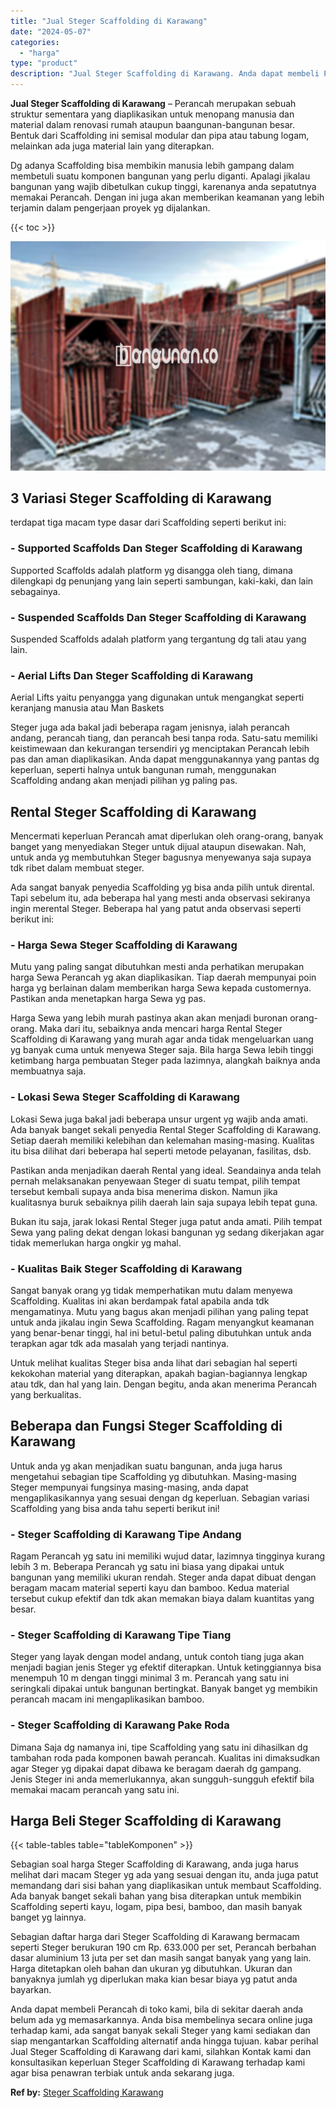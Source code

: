 ```yaml
---
title: "Jual Steger Scaffolding di Karawang"
date: "2024-05-07"
categories: 
  - "harga"
type: "product"
description: "Jual Steger Scaffolding di Karawang. Anda dapat membeli Perancah di toko kami, bila di sekitar daerah anda belum ada yg memasarkannya. Anda bisa membelinya s..."
---
```


**Jual Steger Scaffolding di Karawang** – Perancah merupakan sebuah struktur sementara yang diaplikasikan untuk menopang manusia dan material dalam renovasi rumah ataupun baangunan-bangunan besar. Bentuk dari Scaffolding ini semisal modular dan pipa atau tabung logam, melainkan ada juga material lain yang diterapkan.

Dg adanya Scaffolding bisa membikin manusia lebih gampang dalam membetuli suatu komponen bangunan yang perlu diganti. Apalagi jikalau bangunan yang wajib dibetulkan cukup tinggi, karenanya anda sepatutnya memakai Perancah. Dengan ini juga akan memberikan keamanan yang lebih terjamin dalam pengerjaan proyek yg dijalankan.

{{< toc >}}

![Jual Steger Scaffolding di Karawang](/images/sewa-scaffolding-steger-22.png)

## 3 Variasi Steger Scaffolding di Karawang

terdapat tiga macam type dasar dari Scaffolding seperti berikut ini:

### \- Supported Scaffolds Dan Steger Scaffolding di Karawang

Supported Scaffolds adalah platform yg disangga oleh tiang, dimana dilengkapi dg penunjang yang lain seperti sambungan, kaki-kaki, dan lain sebagainya.

### \- Suspended Scaffolds Dan Steger Scaffolding di Karawang

Suspended Scaffolds adalah platform yang tergantung dg tali atau yang lain.

### \- Aerial Lifts Dan Steger Scaffolding di Karawang

Aerial Lifts yaitu penyangga yang digunakan untuk mengangkat seperti keranjang manusia atau Man Baskets

Steger juga ada bakal jadi beberapa ragam jenisnya, ialah perancah andang, perancah tiang, dan perancah besi tanpa roda. Satu-satu memiliki keistimewaan dan kekurangan tersendiri yg menciptakan Perancah lebih pas dan aman diaplikasikan. Anda dapat menggunakannya yang pantas dg keperluan, seperti halnya untuk bangunan rumah, menggunakan Scaffolding andang akan menjadi pilihan yg paling pas.

## Rental Steger Scaffolding di Karawang

Mencermati keperluan Perancah amat diperlukan oleh orang-orang, banyak banget yang menyediakan Steger untuk dijual ataupun disewakan. Nah, untuk anda yg membutuhkan Steger bagusnya menyewanya saja supaya tdk ribet dalam membuat steger.

Ada sangat banyak penyedia Scaffolding yg bisa anda pilih untuk dirental. Tapi sebelum itu, ada beberapa hal yang mesti anda observasi sekiranya ingin merental Steger. Beberapa hal yang patut anda observasi seperti berikut ini:

### \- Harga Sewa Steger Scaffolding di Karawang

Mutu yang paling sangat dibutuhkan mesti anda perhatikan merupakan harga Sewa Perancah yg akan diaplikasikan. Tiap daerah mempunyai poin harga yg berlainan dalam memberikan harga Sewa kepada customernya. Pastikan anda menetapkan harga Sewa yg pas.

Harga Sewa yang lebih murah pastinya akan akan menjadi buronan orang-orang. Maka dari itu, sebaiknya anda mencari harga Rental Steger Scaffolding di Karawang yang murah agar anda tidak mengeluarkan uang yg banyak cuma untuk menyewa Steger saja. Bila harga Sewa lebih tinggi ketimbang harga pembuatan Steger pada lazimnya, alangkah baiknya anda membuatnya saja.

### \- Lokasi Sewa Steger Scaffolding di Karawang

Lokasi Sewa juga bakal jadi beberapa unsur urgent yg wajib anda amati. Ada banyak banget sekali penyedia Rental Steger Scaffolding di Karawang. Setiap daerah memiliki kelebihan dan kelemahan masing-masing. Kualitas itu bisa dilihat dari beberapa hal seperti metode pelayanan, fasilitas, dsb.

Pastikan anda menjadikan daerah Rental yang ideal. Seandainya anda telah pernah melaksanakan penyewaan Steger di suatu tempat, pilih tempat tersebut kembali supaya anda bisa menerima diskon. Namun jika kualitasnya buruk sebaiknya pilih daerah lain saja supaya lebih tepat guna.

Bukan itu saja, jarak lokasi Rental Steger juga patut anda amati. Pilih tempat Sewa yang paling dekat dengan lokasi bangunan yg sedang dikerjakan agar tidak memerlukan harga ongkir yg mahal.

### \- Kualitas Baik Steger Scaffolding di Karawang

Sangat banyak orang yg tidak memperhatikan mutu dalam menyewa Scaffolding. Kualitas ini akan berdampak fatal apabila anda tdk mengamatinya. Mutu yang bagus akan menjadi pilihan yang paling tepat untuk anda jikalau ingin Sewa Scaffolding. Ragam menyangkut keamanan yang benar-benar tinggi, hal ini betul-betul paling dibutuhkan untuk anda terapkan agar tdk ada masalah yang terjadi nantinya.

Untuk melihat kualitas Steger bisa anda lihat dari sebagian hal seperti kekokohan material yang diterapkan, apakah bagian-bagiannya lengkap atau tdk, dan hal yang lain. Dengan begitu, anda akan menerima Perancah yang berkualitas.

## Beberapa dan Fungsi Steger Scaffolding di Karawang

Untuk anda yg akan menjadikan suatu bangunan, anda juga harus mengetahui sebagian tipe Scaffolding yg dibutuhkan. Masing-masing Steger mempunyai fungsinya masing-masing, anda dapat mengaplikasikannya yang sesuai dengan dg keperluan. Sebagian variasi Scaffolding yang bisa anda tahu seperti berikut ini!

### \- Steger Scaffolding di Karawang Tipe Andang

Ragam Perancah yg satu ini memiliki wujud datar, lazimnya tingginya kurang lebih 3 m. Beberapa Perancah yg satu ini biasa yang dipakai untuk bangunan yang memiliki ukuran rendah. Steger anda dapat dibuat dengan beragam macam material seperti kayu dan bamboo. Kedua material tersebut cukup efektif dan tdk akan memakan biaya dalam kuantitas yang besar.

### \- Steger Scaffolding di Karawang Tipe Tiang

Steger yang layak dengan model andang, untuk contoh tiang juga akan menjadi bagian jenis Steger yg efektif diterapkan. Untuk ketinggiannya bisa menempuh 10 m dengan tinggi minimal 3 m. Perancah yang satu ini seringkali dipakai untuk bangunan bertingkat. Banyak banget yg membikin perancah macam ini mengaplikasikan bamboo.

### \- Steger Scaffolding di Karawang Pake Roda

Dimana Saja dg namanya ini, tipe Scaffolding yang satu ini dihasilkan dg tambahan roda pada komponen bawah perancah. Kualitas ini dimaksudkan agar Steger yg dipakai dapat dibawa ke beragam daerah dg gampang. Jenis Steger ini anda memerlukannya, akan sungguh-sungguh efektif bila memakai macam perancah yang satu ini.

## Harga Beli Steger Scaffolding di Karawang

{{< table-tables table="tableKomponen" >}}

Sebagian soal harga Steger Scaffolding di Karawang, anda juga harus melihat dari macam Steger yg ada yang sesuai dengan itu, anda juga patut memandang dari sisi bahan yang diaplikasikan untuk membaut Scaffolding. Ada banyak banget sekali bahan yang bisa diterapkan untuk membikin Scaffolding seperti kayu, logam, pipa besi, bamboo, dan masih banyak banget yg lainnya.

Sebagian daftar harga dari Steger Scaffolding di Karawang bermacam seperti Steger berukuran 190 cm Rp. 633.000 per set, Perancah berbahan dasar aluminium 13 juta per set dan masih sangat banyak yang yang lain. Harga ditetapkan oleh bahan dan ukuran yg dibutuhkan. Ukuran dan banyaknya jumlah yg diperlukan maka kian besar biaya yg patut anda bayarkan.

Anda dapat membeli Perancah di toko kami, bila di sekitar daerah anda belum ada yg memasarkannya. Anda bisa membelinya secara online juga terhadap kami, ada sangat banyak sekali Steger yang kami sediakan dan siap mengantarkan Scaffolding alternatif anda hingga tujuan. kabar perihal Jual Steger Scaffolding di Karawang dari kami, silahkan Kontak kami dan konsultasikan keperluan Steger Scaffolding di Karawang terhadap kami agar bisa penawran terbiak untuk anda sekarang juga.

**Ref by:** [Steger Scaffolding Karawang](https://id.wikipedia.org/wiki/Steger)
